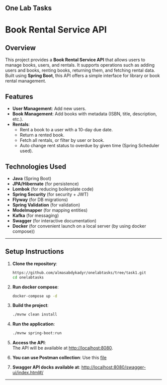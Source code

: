 ## One Lab Tasks

# Book Rental Service API

## Overview
This project provides a **Book Rental Service API** that allows users to manage books, users, and rentals. It supports operations such as adding users and books, renting books, returning them, and fetching rental data. Built using **Spring Boot**, this API offers a simple interface for library or book rental management.

## Features
- **User Management**: Add new users.
- **Book Management**: Add books with metadata (ISBN, title, description, etc.).
- **Rentals**:
    - Rent a book to a user with a 10-day due date.
    - Return a rented book.
    - Fetch all rentals, or filter by user or book.
    - Auto change rent status to overdue by given time (Spring Scheduler used).
## Technologies Used
- **Java** (Spring Boot)
- **JPA/Hibernate** (for persistence)
- **Lombok** (for reducing boilerplate code)
- **Spring Security** (for security + JWT)
- **Flyway** (for DB migrations)
- **Spring Validation** (for validation)
- **Modelmapper** (for mapping entities)
- **Kafka** (for messaging)
- **Swagger** (for interactive documentation)
- **Docker** (for convenient launch on a local server (by using docker compose))
---
## Setup Instructions

1. **Clone the repository**:
   ```bash
   https://github.com/almasabdykadyr/onelabtasks/tree/task1.git
   cd onelabtasks
   ```
2. **Run docker compose**:
    ```bash
    docker-compose up -d
    ```

2. **Build the project**:
   ```bash
   ./mvnw clean install
   ```

3. **Run the application**:
   ```bash
   ./mvnw spring-boot:run
   ```

4. **Access the API**:  
   The API will be available at [http://localhost:8080](http://localhost:8080).

5. **You can use Postman collection**:
       Use this [file](Book%20Rent%20Service%20Collection.postman_collection.json)

6. **Swagger API docks available at**:
       [http://localhost:8080/swagger-ui/index.html#/](http://localhost:8080/swagger-ui/index.html#/)
---
